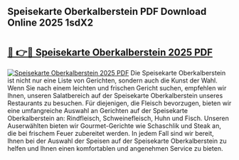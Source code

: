 ## Speisekarte Oberkalberstein PDF Download Online 2025 1sdX2

# <h2><a href="http://gc67rze.nevu.top/?p=Speisekarte+Oberkalberstein">🔗 👉🔴 Speisekarte Oberkalberstein 2025 PDF</a></h2>

[![Speisekarte Oberkalberstein 2025 PDF](https://i.imgur.com/dBaPXMq.png)](http://gc67rze.nevu.top/?p=Speisekarte+Oberkalberstein)
Die Speisekarte Oberkalberstein ist nicht nur eine Liste von Gerichten, sondern auch die Kunst der Wahl. Wenn Sie nach einem leichten und frischen Gericht suchen, empfehlen wir Ihnen, unseren Salatbereich auf der Speisekarte Oberkalberstein unseres Restaurants zu besuchen. Für diejenigen, die Fleisch bevorzugen, bieten wir eine umfangreiche Auswahl an Gerichten auf der Speisekarte Oberkalberstein an: Rindfleisch, Schweinefleisch, Huhn und Fisch. Unseren Auserwählten bieten wir Gourmet-Gerichte wie Schaschlik und Steak an, die bei frischem Feuer zubereitet werden. In jedem Fall sind wir bereit, Ihnen bei der Auswahl der Speisen auf der Speisekarte Oberkalberstein zu helfen und Ihnen einen komfortablen und angenehmen Service zu bieten.
